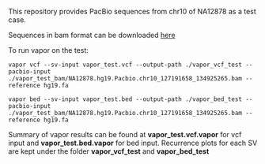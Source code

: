 This repository provides PacBio sequences from chr10 of NA12878 as a test case. 

Sequences in bam format can be downloaded [here](https://umich.box.com/v/vapor)

To run vapor on the test:
```
vapor vcf --sv-input vapor_test.vcf --output-path ./vapor_vcf_test --pacbio-input ./vapor_test_bam/NA12878.hg19.Pacbio.chr10_127191658_134925265.bam --reference hg19.fa

vapor bed --sv-input vapor_test.bed --output-path ./vapor_bed_test --pacbio-input ./vapor_test_bam/NA12878.hg19.Pacbio.chr10_127191658_134925265.bam --reference hg19.fa
```

Summary of vapor results can be found at **vapor_test.vcf.vapor** for vcf input and **vapor_test.bed.vapor** for bed input. Recurrence plots for each SV are kept under the folder **vapor_vcf_test** and **vapor_bed_test**